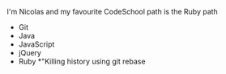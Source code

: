 I'm Nicolas and my favourite CodeSchool path is the Ruby path

* Git
* Java
* JavaScript
* jQuery
* Ruby
*"Killing history using git rebase